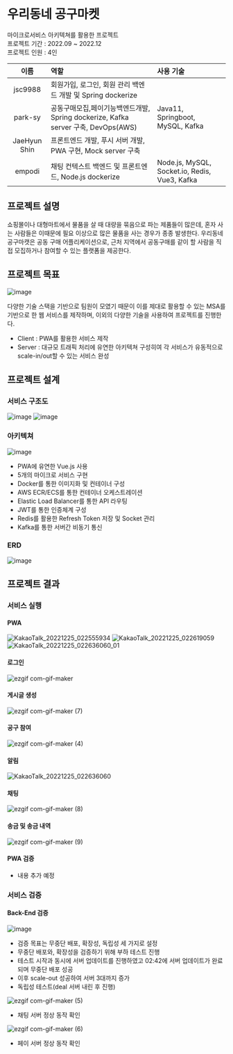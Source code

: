 # 우리동네 공구마켓

마이크로서비스 아키텍쳐를 활용한 프로젝트  
프로젝트 기간 : 2022.09 ~ 2022.12  
프로젝트 인원 : 4인

|     이름     | 역할                                                           | 사용 기술                                     |
| :----------: | :------------------------------------------------------------- | :-------------------------------------------- |
|   jsc9988    | 회원가입, 로그인, 회원 관리 백엔드 개발 및 Spring dockerize    |                                               |
|   park-sy    | 공동구매모집,페이기능백엔드개발, Spring dockerize, Kafka server 구축, DevOps(AWS) | Java11, Springboot, MySQL, Kafka  |
| JaeHyun Shin | 프론트엔드 개발, 푸시 서버 개발, PWA 구현, Mock server 구축    |                                               |
|    empodi    | 채팅 컨텍스트 백엔드 및 프론트엔드, Node.js dockerize          | Node.js, MySQL, Socket.io, Redis, Vue3, Kafka |

## 프로젝트 설명

쇼핑몰이나 대형마트에서 물품을 살 때 대량을 묶음으로 파는 제품들이 많은데, 혼자 사는 사람들은 이때문에 필요 이상으로 많은 물품을 사는 경우가 종종 발생한다. 우리동네 공구마캣은 공동 구매 어플리케이션으로, 근처 지역에서 공동구매를 같이 할 사람을 직접 모집하거나 참여할 수 있는 플랫폼을 제공한다.

## 프로젝트 목표

![image](https://user-images.githubusercontent.com/53611554/208305031-c51ac286-b863-44b9-9cdf-82f1d1b3e7d8.png)

다양한 기술 스택을 기반으로 팀원이 모였기 때문이 이를 제대로 활용할 수 있는 MSA를 기반으로 한 웹 서비스를 제작하며, 이외의 다양한 기술을 사용하여 프로젝트를 진행한다.

- Client : PWA를 활용한 서비스 제작
- Server : 대규모 트래픽 처리에 유연한 아키텍쳐 구성히여 각 서비스가 유동적으로 scale-in/out할 수 있는 서비스 완성

## 프로젝트 설계

### 서비스 구조도

![image](https://user-images.githubusercontent.com/53611554/208305634-99bc2260-82f6-48a9-bacd-143c04a3d7aa.png)
![image](https://user-images.githubusercontent.com/53611554/208305710-82666869-b796-4d6e-a0ad-96e41a7c61d6.png)

### 아키텍쳐

![image](https://user-images.githubusercontent.com/53611554/208305467-7f6af692-1ba1-402e-8048-1b1b5119ebc7.png)

- PWA에 유연한 Vue.js 사용
- 5개의 마이크로 서비스 구현
- Docker를 통한 이미지화 및 컨테이너 구성
- AWS ECR/ECS를 통한 컨테이너 오케스트레이션
- Elastic Load Balancer를 통한 API 라우팅
- JWT를 통한 인증체계 구성
- Redis를 활용한 Refresh Token 저장 및 Socket 관리
- Kafka를 통한 서버간 비동기 통신

### ERD

![image](https://user-images.githubusercontent.com/53611554/209473276-621894c4-1285-4b81-954d-18d9ce78084f.png)

## 프로젝트 결과

### 서비스 실행

#### PWA
![KakaoTalk_20221225_022555934](https://user-images.githubusercontent.com/53611554/209446052-7dffd0c9-e55b-4e12-99db-d15cbb98a9ee.gif)
![KakaoTalk_20221225_022619059](https://user-images.githubusercontent.com/53611554/209446055-243f078f-11ad-45ba-bea6-2117e9a340cf.gif)
![KakaoTalk_20221225_022636060_01](https://user-images.githubusercontent.com/53611554/209446059-82bd7a02-8e1e-487b-9ad7-735c2ae329e9.gif)


#### 로그인
![ezgif com-gif-maker](https://user-images.githubusercontent.com/53611554/209445242-dd33b67a-2aa6-4b08-a094-4f338e9eec1b.gif)

#### 게시글 생성
![ezgif com-gif-maker (7)](https://user-images.githubusercontent.com/53611554/209574854-fea9370f-2d62-4318-a940-3f0f17894aff.gif)

#### 공구 참여
![ezgif com-gif-maker (4)](https://user-images.githubusercontent.com/53611554/209445321-39764a96-de1e-4250-bfd9-20a27a89e4d9.gif)

#### 알림
![KakaoTalk_20221225_022636060](https://user-images.githubusercontent.com/53611554/209446068-c9a6c52e-a3a6-4ee7-9e6d-1631355c3c7f.gif)

#### 채팅
![ezgif com-gif-maker (8)](https://user-images.githubusercontent.com/53611554/209574811-2457569b-8eca-4e1f-9733-8c340f80d8d9.gif)

#### 송금 및 송금 내역
![ezgif com-gif-maker (9)](https://user-images.githubusercontent.com/53611554/209574802-27a9b125-fb4c-45c9-b00d-6b594eb1019f.gif)



#### PWA 검증

- 내용 추가 예정

### 서비스 검증

#### Back-End 검증

![image](https://user-images.githubusercontent.com/53611554/208305793-bb293b1f-10b9-424a-a72e-5e418111d7c8.png)

- 검증 목표는 무중단 배포, 확장성, 독립성 세 가지로 설정
- 무중단 배포와, 확장성을 검증하기 위해 부하 테스트 진행
- 테스트 시작과 동시에 서버 업데이트를 진행하였고 02:42에 서버 업데이트가 완료되며 무중단 배포 성공
- 이후 scale-out 성공하여 서버 3대까지 증가
- 독립성 테스트(deal 서버 내린 후 진행)

![ezgif com-gif-maker (5)](https://user-images.githubusercontent.com/53611554/209574251-a4f8ad8f-6fcd-49ad-a051-6fd7473bb037.gif)

- 채팅 서버 정상 동작 확인

![ezgif com-gif-maker (6)](https://user-images.githubusercontent.com/53611554/209574271-09ae90ed-4deb-46e6-ba3b-d73252136ccc.gif)

- 페이 서버 정상 동작 확인



